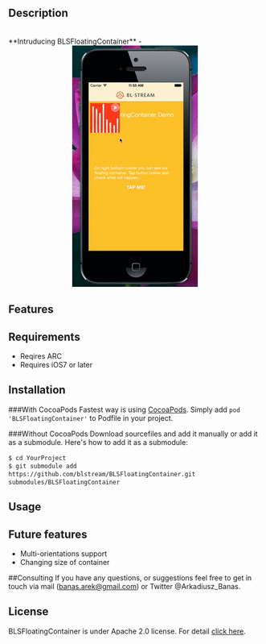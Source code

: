 ## Description 

<br>
**Intruducing BLSFloatingContainer** - 

<center><img src="https://raw.githubusercontent.com/blstream/BLSFloatingContainer/development/Documentation/demo.gif"></center>

## Features

## Requirements

- Reqires ARC
- Requires iOS7 or later

## Installation
###With CocoaPods
Fastest way is using  [CocoaPods](http://www.cocoapods.org). Simply add  `pod 'BLSFloatingContainer'` to Podfile in your project. 

###Without CocoaPods
Download sourcefiles and add it manually or add it as a submodule. Here's how to add it as a submodule:

    $ cd YourProject
    $ git submodule add https://github.com/blstream/BLSFloatingContainer.git submodules/BLSFloatingContainer


## Usage

## Future features

- Multi-orientations support
- Changing size of container

##Consulting
If you have any questions, or suggestions feel free to get in touch via mail  ([banas.arek@gmail.com](mailto:banas.arek@gmail.com)) or Twitter @Arkadiusz_Banas.


## License
BLSFloatingContainer is under Apache 2.0 license. For detail [click here](http://www.apache.org/licenses/LICENSE-2.0.html).

